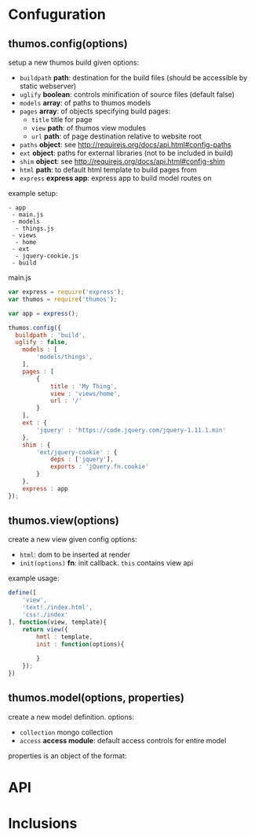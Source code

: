 # Confuguration

## thumos.config(options)
setup a new thumos build given options:
  - `buildpath` **path**: destination for the build files (should be accessible by static webserver)
  - `uglify` **boolean**: controls minification of source files (default false)
  - `models` **array**: of paths to thumos models
  - `pages` **array**: of objects specifying build pages:
    - `title` title for page
    - `view` **path**: of thumos view modules
    - `url` **path**: of page destination relative to website root
  - `paths` **object**: see http://requirejs.org/docs/api.html#config-paths
  - `ext` **object**: paths for external libraries (not to be included in build)
  - `shim` **object**: see http://requirejs.org/docs/api.html#config-shim
  - `html` **path**: to default html template to build pages from
  - `express` **express app**: express app to build model routes on
  
example setup:
~~~
- app
 - main.js
 - models
  - things.js
 - views
  - home
 - ext
  - jquery-cookie.js
 - build
~~~

main.js
~~~ javascript
var express = require('express');
var thumos = require('thumos');

var app = express();

thumos.config({
  buildpath : 'build',
  uglify : false,
	models : [
		'models/things',
	],
	pages : [
		{
			title : 'My Thing',
			view : 'views/home',
			url : '/'
		}
	],
	ext : {
		'jquery' : 'https://code.jquery.com/jquery-1.11.1.min'
	},
	shim : {
		'ext/jquery-cookie' : {
    		deps : ['jquery'],
    		exports : 'jQuery.fn.cookie'
    	}
	},
	express : app
});
~~~

## thumos.view(options)
create a new view given config options:
  - `html`: dom to be inserted at render
  - `init(options)` **fn**: init callback. `this` contains view api

example usage:
~~~ javascript
define([
	'view',
	'text!./index.html',
	'css!./index'
], function(view, template){  
	return view({
		hmtl : template,
		init : function(options){
		
		}
	});
})
~~~

## thumos.model(options, properties)
create a new model definition. options:
 - `collection` mongo collection
 - `access` **access module**: default access controls for entire model
 
properties is an object of the format:

# API

# Inclusions
